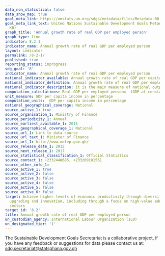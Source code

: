```yaml
---
data_non_statistical: false
data_show_map: true
goal_meta_link: https://unstats.un.org/sdgs/metadata/files/Metadata-08-02-01.pdf
goal_meta_link_text: United Nations Sustainable Development Goals Metadata (PDF 384
  KB)
graph_title: 'Annual growth rate of real GDP per employed person'
graph_type: line
indicator: 8.2.1
indicator_name: Annual growth rate of real GDP per employed person
layout: indicator
permalink: /8-2-1/
published: true
reporting_status: inprogress
sdg_goal: '8'
indicator_name: Annual growth rate of real GDP per employed person
national_indicator_available: Annual growth rate of real GDP per capita
national_indicator_definition: Annual growth rate of real GDP per employed person conveys the annual percentage change in real Gross  Domestic Product per employed person.
national_indicator_description: It is the main measure of national output, representing the total value of all final goods and services within the System of National Accounts (SNA) production boundary produced in a particular economy
computation_calculations: Real GDP per employed person=  (GDP at constant prices )/(Total employment)
unit_measure: GDP per capita income in percentage
computation_units:  GDP per capita income in percentage
national_geographical_coverage: National
source_active_1: true
source_organisation_1: Ministry of Finance
source_periodicity_1: Annual
source_earliest_available_1: 2015
source_geographical_coverage_1: National
source_url_1: Link to data source
source_url_text_1: Minister of Finance
source_url_1: http://www.mofep.gov.gh/
source_release_date_1: 2015
source_next_release_1: 2017
source_statistical_classification_1: Official Statistics
source_contact_1: +2332448685, +233209181561
source_other_info_1:
source_active_1: true
source_active_2: false
source_active_3: false
source_active_4: false
source_active_5: false
source_active_6: false
target: Achieve higher levels of economic productivity through diversification, technological
  upgrading and innovation, including through a focus on high-value added and labour-intensive
  sectors
target_id: '8.2'
title: Annual growth rate of real GDP per employed person
un_custodian_agency: International Labour Organization (ILO)
un_designated_tier: '1'
---
```

The Sustainable Development Goals Secretariat is a collaborative project, if you have any feedback or suggestions for data please contact us at: sdg.secretariat@statsghana.gov.gh
